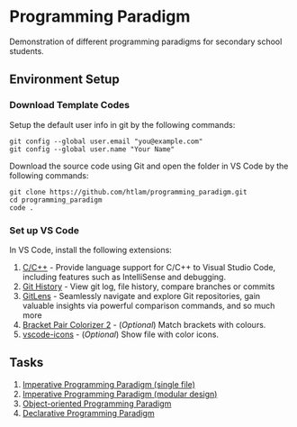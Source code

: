 # Programming Paradigm
Demonstration of different programming paradigms for secondary school students.

## Environment Setup
### Download Template Codes

Setup the default user info in git by the following commands:

```console
git config --global user.email "you@example.com"
git config --global user.name "Your Name"
```

Download the source code using Git and open the folder in VS Code by the following commands:

```console
git clone https://github.com/htlam/programming_paradigm.git
cd programming_paradigm
code .
```

### Set up VS Code

In VS Code, install the following extensions:

1. [C/C++](https://marketplace.visualstudio.com/items?itemName=ms-vscode.cpptools) - Provide language support for C/C++ to Visual Studio Code, including features such as IntelliSense and debugging.
2. [Git History](https://marketplace.visualstudio.com/items?itemName=donjayamanne.githistory) - View git log, file history, compare branches or commits
3. [GitLens](https://marketplace.visualstudio.com/items?itemName=eamodio.gitlens) - Seamlessly navigate and explore Git repositories, gain valuable insights via powerful comparison commands, and so much more
4. [Bracket Pair Colorizer 2](https://marketplace.visualstudio.com/items?itemName=CoenraadS.bracket-pair-colorizer-2) - (*Optional*) Match brackets with colours.
5. [vscode-icons](https://marketplace.visualstudio.com/items?itemName=vscode-icons-team.vscode-icons) - (*Optional*) Show file with color icons.

## Tasks

1. [Imperative Programming Paradigm (single file)](simple)
2. [Imperative Programming Paradigm (modular design)](imperative)
3. [Object-oriented Programming Paradigm](object_oriented)
4. [Declarative Programming Paradigm](declarative)